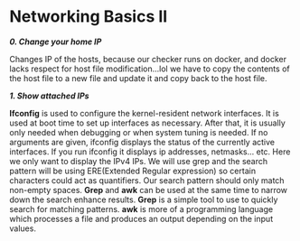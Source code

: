 **<h1>Networking Basics II</h1>**
  
  ***0. Change your home IP***
  
  Changes IP of the hosts, because our checker runs on docker, and docker lacks respect for host file modification...lol
  we have to copy the contents of the host file to a new file and update it and copy back to the host file.
  
  ***1. Show attached IPs***

**Ifconfig** is used to configure the kernel-resident network interfaces. It is used at boot time to set up interfaces as necessary. After that, it is usually only needed when debugging or when system tuning is needed. If no arguments are given, ifconfig displays the status of the currently active interfaces.
If you run ifconfig it displays ip addresses, netmasks... etc.
Here we only want to display the IPv4 IPs.
We will use grep and the search pattern will be using ERE(Extended Regular expression) so certain characters could act as quantifiers.
Our search pattern should only match non-empty spaces.
**Grep** and **awk** can be used at the same time to narrow down the search enhance results. 
**Grep** is a simple tool to use to quickly search for matching patterns.
**awk** is more of a programming language which processes a file and produces an output depending on the input values.
